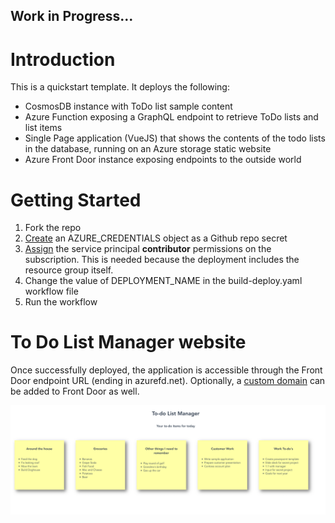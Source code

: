 ## Work in Progress... 

# Introduction
This is a quickstart template. It deploys the following:
- CosmosDB instance with ToDo list sample content
- Azure Function exposing a GraphQL endpoint to retrieve ToDo lists and list items
- Single Page application (VueJS) that shows the contents of the todo lists in the database, running on an Azure storage static website
- Azure Front Door instance exposing endpoints to the outside world

# Getting Started
1. Fork the repo
2. [Create](https://github.com/marketplace/actions/azure-cli-action#configure-azure-credentials-as-github-secret) an AZURE_CREDENTIALS object as a Github repo secret
3. [Assign](https://docs.microsoft.com/azure/role-based-access-control/role-assignments-portal) the service principal **contributor** permissions on the subscription. This is needed because the deployment includes the resource group itself. 
4. Change the value of DEPLOYMENT_NAME in the build-deploy.yaml workflow file
5. Run the workflow

# To Do List Manager website
Once successfully deployed, the application is accessible through the Front Door endpoint URL (ending in azurefd.net). Optionally, a [custom domain](https://docs.microsoft.com/azure/frontdoor/front-door-custom-domain) can be added to Front Door as well. 

![Screenshot of the todolist webpage](/assets/todolistmanager.png)